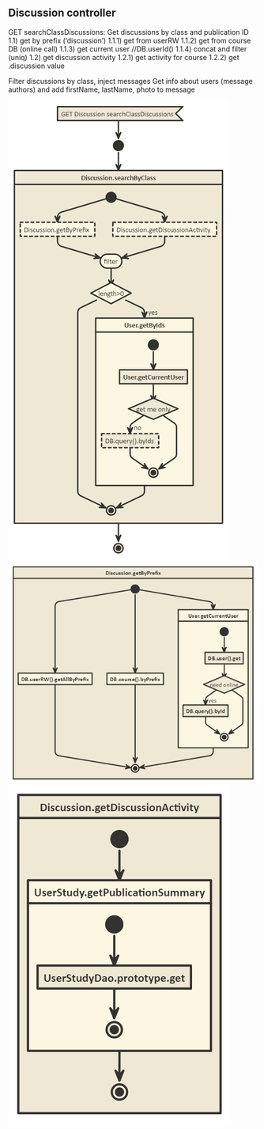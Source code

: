 ## Discussion controller

GET searchClassDiscussions:
Get discussions by class and publication ID
1.1) get by prefix (‘discussion’)
    1.1.1) get from userRW
    1.1.2) get from course DB (online call)
    1.1.3) get current user  //DB.userId()
    1.1.4) concat and filter (uniq)
1.2) get discussion activity
    1.2.1) get activity for course
    1.2.2) get .discussion value

Filter discussions by class, inject messages
Get info about users (message authors) and add firstName, lastName, photo to message


![searchClassDiscussions](img/Discussion_GET_searchClassDiscussions.png)
![Discussion.getByPrefix](img/Discussion.getByPrefix.png)
![Discussion.getDiscussionActivity](img/Discussion.getDiscussionActivity.png)